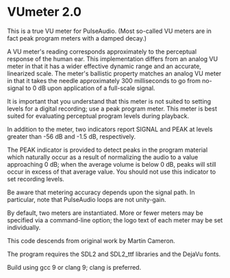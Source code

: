 # VUmeter 2.0

This is a true VU meter for PulseAudio. (Most so-called VU meters are in
fact peak program meters with a damped decay.)

A VU meter's reading corresponds approximately to the perceptual response of
the human ear. This implementation differs from an analog VU meter in that
it has a wider effective dynamic range and an accurate, linearized scale.
The meter's ballistic property matches an analog VU meter in that it takes
the needle approximately 300 milliseconds to go from no-signal to 0 dB upon
application of a full-scale signal.

It is important that you understand that this meter is not suited to setting
levels for a digital recording; use a peak program meter. This meter is best
suited for evaluating perceptual program levels during playback.

In addition to the meter, two indicators report SIGNAL and PEAK at levels
greater than -56 dB and -1.5 dB, respectively.

The PEAK indicator is provided to detect peaks in the program material which
naturally occur as a result of normalizing the audio to a value approaching
0 dB; when the average volume is below 0 dB, peaks will still occur in excess
of that average value. You should not use this indicator to set recording
levels.

Be aware that metering accuracy depends upon the signal path. In particular,
note that PulseAudio loops are not unity-gain.

By default, two meters are instantiated. More or fewer meters may be specified
via a command-line option; the logo text of each meter may be set individually.

This code descends from original work by Martin Cameron.

The program requires the SDL2 and SDL2\_ttf libraries and the DejaVu fonts.

Build using gcc 9 or clang 9; clang is preferred.
